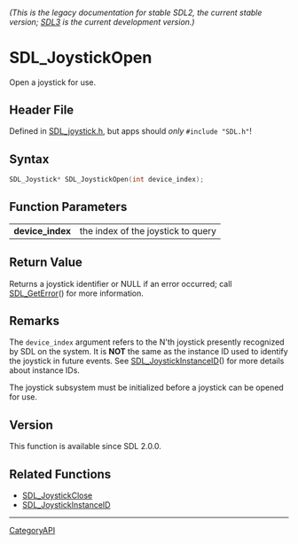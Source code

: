###### (This is the legacy documentation for stable SDL2, the current stable version; [SDL3](https://wiki.libsdl.org/SDL3/) is the current development version.)
# SDL_JoystickOpen

Open a joystick for use.

## Header File

Defined in [SDL_joystick.h](https://github.com/libsdl-org/SDL/blob/SDL2/include/SDL_joystick.h), but apps should _only_ `#include "SDL.h"`!

## Syntax

```c
SDL_Joystick* SDL_JoystickOpen(int device_index);

```

## Function Parameters

|                      |                                    |
| -------------------- | ---------------------------------- |
| **device_index**     | the index of the joystick to query |

## Return Value

Returns a joystick identifier or NULL if an error occurred; call
[SDL_GetError](SDL_GetError)() for more information.

## Remarks

The `device_index` argument refers to the N'th joystick presently
recognized by SDL on the system. It is **NOT** the same as the instance ID
used to identify the joystick in future events. See
[SDL_JoystickInstanceID](SDL_JoystickInstanceID)() for more details about
instance IDs.

The joystick subsystem must be initialized before a joystick can be opened
for use.

## Version

This function is available since SDL 2.0.0.

## Related Functions

* [SDL_JoystickClose](SDL_JoystickClose)
* [SDL_JoystickInstanceID](SDL_JoystickInstanceID)

----
[CategoryAPI](CategoryAPI)

